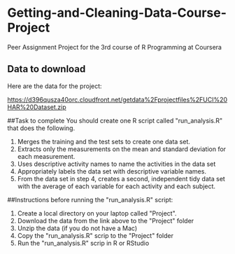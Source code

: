 Getting-and-Cleaning-Data-Course-Project
========================================

Peer Assignment Project for the 3rd course of R Programming at Coursera

## Data to download
Here are the data for the project: 

https://d396qusza40orc.cloudfront.net/getdata%2Fprojectfiles%2FUCI%20HAR%20Dataset.zip 

##Task to complete
You should create one R script called "run_analysis.R" that does the following. 
1) Merges the training and the test sets to create one data set.
2) Extracts only the measurements on the mean and standard deviation for each measurement. 
3) Uses descriptive activity names to name the activities in the data set
4) Appropriately labels the data set with descriptive variable names. 
5) From the data set in step 4, creates a second, independent tidy data set with the average of each variable for each activity and each subject.

##Instructions before running the "run_analysis.R" script:
1) Create a local directory on your laptop called "Project".
2) Download the data from the link above to the "Project" folder
3) Unzip the data (if you do not have a Mac)
4) Copy the "run_analysis.R" scrip to the "Project" folder
5) Run the "run_analysis.R" scrip in R or RStudio


